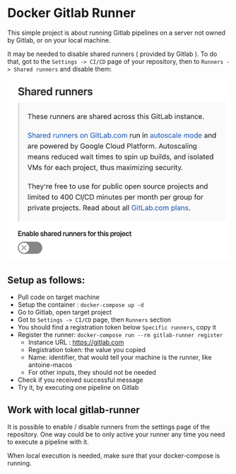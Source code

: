 # Docker Gitlab Runner

This simple project is about running Gitlab pipelines on a server not owned by Gitlab, or on your local machine.

It may be needed to disable shared runners ( provided by Gitlab ). To do that, got to the `Settings -> CI/CD` page of your repository, then to `Runners -> Shared runners` and disable them:

![image](Capture%20d%E2%80%99%C3%A9cran%202022-09-07%20%C3%A0%2016.20.54.png)

## Setup as follows:
- Pull code on target machine
- Setup the container : ``` docker-compose up -d ``` 
- Go to Gitlab, open target project
- Got to `Settings -> CI/CD` page, then `Runners` section
- You should find a registration token below `Specific runners`, copy it
- Register the runner: ``` docker-compose run --rm gitlab-runner register ```
  - Instance URL : https://gitlab.com
  - Registration token: the value you copied
  - Name: identifier, that would tell your machine is the runner, like antoine-macos
  - For other inputs, they should not be needed
- Check if you received successful message
- Try it, by executing one pipeline on Gitlab

## Work with local gitlab-runner
It is possible to enable / disable runners from the settings page of the repository. One way could be to only active your runner any time you need to execute a pipeline with it.

When local execution is needed, make sure that your docker-compose is running.
